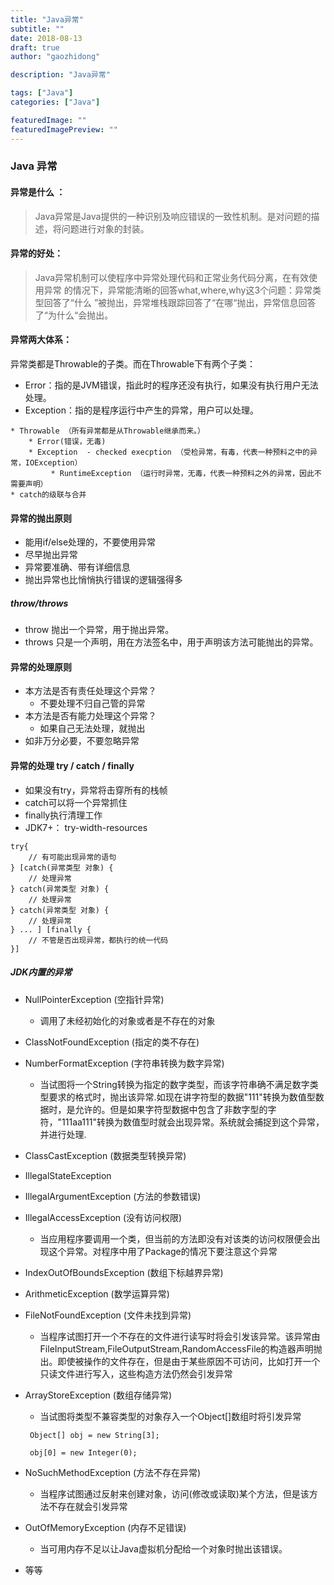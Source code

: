 ```yaml
---
title: "Java异常"
subtitle: ""
date: 2018-08-13
draft: true
author: "gaozhidong"

description: "Java异常"

tags: ["Java"]
categories: ["Java"]

featuredImage: ""
featuredImagePreview: ""
---
```


<!--more-->

### Java 异常

#### 异常是什么 ：

> Java异常是Java提供的一种识别及响应错误的一致性机制。是对问题的描述，将问题进行对象的封装。

#### 异常的好处：

> Java异常机制可以使程序中异常处理代码和正常业务代码分离，在有效使用异常
> 的情况下，异常能清晰的回答what,where,why这3个问题：异常类型回答了“什么
> ”被抛出，异常堆栈跟踪回答了“在哪“抛出，异常信息回答了“为什么“会抛出。

#### 异常两大体系：

异常类都是Throwable的子类。而在Throwable下有两个子类：

* Error：指的是JVM错误，指此时的程序还没有执行，如果没有执行用户无法处理。
* Exception：指的是程序运行中产生的异常，用户可以处理。

```
* Throwable （所有异常都是从Throwable继承而来。）
    * Error(错误，无毒)
    * Exception  - checked execption （受检异常，有毒，代表一种预料之中的异常，IOException）
         * RuntimeException （运行时异常，无毒，代表一种预料之外的异常，因此不需要声明）
* catch的级联与合并
```

#### 异常的抛出原则

* 能用if/else处理的，不要使用异常
* 尽早抛出异常
* 异常要准确、带有详细信息
* 抛出异常也比悄悄执行错误的逻辑强得多

#####  throw/throws

* throw  抛出一个异常，用于抛出异常。
* throws  只是一个声明，用在方法签名中，用于声明该方法可能抛出的异常。

#### 异常的处理原则

* 本方法是否有责任处理这个异常？
  * 不要处理不归自己管的异常
* 本方法是否有能力处理这个异常？
  * 如果自己无法处理，就抛出 
* 如非万分必要，不要忽略异常  

#### 异常的处理 try / catch / finally

* 如果没有try，异常将击穿所有的栈帧
* catch可以将一个异常抓住
* finally执行清理工作
* JDK7+： try-width-resources

```
try{
    // 有可能出现异常的语句
} [catch(异常类型 对象) {
    // 处理异常
} catch(异常类型 对象) {
    // 处理异常
} catch(异常类型 对象) {
    // 处理异常
} ... ] [finally {
    // 不管是否出现异常，都执行的统一代码
}]
```


##### JDK内置的异常

* NullPointerException (空指针异常) 

  * 调用了未经初始化的对象或者是不存在的对象

* ClassNotFoundException (指定的类不存在)

* NumberFormatException (字符串转换为数字异常)

  * 当试图将一个String转换为指定的数字类型，而该字符串确不满足数字类型要求的格式时，抛出该异常.如现在讲字符型的数据"111"转换为数值型数据时，是允许的。但是如果字符型数据中包含了非数字型的字符，"111aa111"转换为数值型时就会出现异常。系统就会捕捉到这个异常，并进行处理. 

* ClassCastException (数据类型转换异常)

* IllegalStateException

* IllegalArgumentException (方法的参数错误)

* IllegalAccessException (没有访问权限)

  * 当应用程序要调用一个类，但当前的方法即没有对该类的访问权限便会出现这个异常。对程序中用了Package的情况下要注意这个异常 

* IndexOutOfBoundsException (数组下标越界异常)

* ArithmeticException (数学运算异常)

* FileNotFoundException (文件未找到异常)

  * 当程序试图打开一个不存在的文件进行读写时将会引发该异常。该异常由FileInputStream,FileOutputStream,RandomAccessFile的构造器声明抛出。即使被操作的文件存在，但是由于某些原因不可访问，比如打开一个只读文件进行写入，这些构造方法仍然会引发异常

* ArrayStoreException (数组存储异常)

  * 当试图将类型不兼容类型的对象存入一个Object[]数组时将引发异常

  ```
   Object[] obj = new String[3];
  
   obj[0] = new Integer(0);
  ```

* NoSuchMethodException (方法不存在异常)

  * 当程序试图通过反射来创建对象，访问(修改或读取)某个方法，但是该方法不存在就会引发异常

* OutOfMemoryException (内存不足错误)

  * 当可用内存不足以让Java虚拟机分配给一个对象时抛出该错误。

* 等等